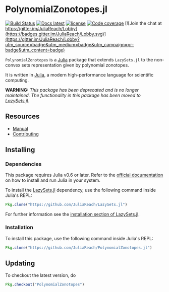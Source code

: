# PolynomialZonotopes.jl

[![Build Status](https://travis-ci.org/JuliaReach/PolynomialZonotopes.jl.svg?branch=master)](https://travis-ci.org/JuliaReach/PolynomialZonotopes.jl)
[![Docs latest](https://img.shields.io/badge/docs-latest-blue.svg)](http://juliareach.github.io/PolynomialZonotopes.jl/latest/)
[![license](https://img.shields.io/github/license/mashape/apistatus.svg?maxAge=2592000)](https://github.com/JuliaReach/PolynomialZonotopes.jl/blob/master/LICENSE)
[![Code coverage](http://codecov.io/github/JuliaReach/PolynomialZonotopes.jl/coverage.svg?branch=master)](https://codecov.io/github/JuliaReach/PolynomialZonotopes.jl?branch=master)
[![Join the chat at https://gitter.im/JuliaReach/Lobby](https://badges.gitter.im/JuliaReach/Lobby.svg)](https://gitter.im/JuliaReach/Lobby?utm_source=badge&utm_medium=badge&utm_campaign=pr-badge&utm_content=badge)

`PolynomialZonotopes` is a [Julia](http://julialang.org) package that extends
`LazySets.jl` to the non-convex sets representation given by polynomial zonotopes.

It is written in [Julia](http://julialang.org), a modern high-performance language
for scientific computing.

**WARNING:**  *This package has been deprecated and is no longer maintained. The functionality in this package has been moved to [LazySets.jl](https://github.com/JuliaReach/LazySets.jl/).*

## Resources

- [Manual](http://juliareach.github.io/PolynomialZonotopes.jl/latest/)
- [Contributing](http://juliareach.github.io/PolynomialZonotopes.jl/latest/about.html)

## Installing

### Dependencies

This package requires Julia v0.6 or later. Refer to the [official documentation](https://julialang.org/downloads)
on how to install and run Julia in your system.

To install the [LazySets.jl](https://github.com/JuliaReach/LazySets.jl) dependency,
use the following command inside Julia's REPL:

```julia
Pkg.clone("https://github.com/JuliaReach/LazySets.jl")
```

For further information see the
[installation section of LazySets.jl](https://github.com/JuliaReach/LazySets.jl#installing).

### Installation

To install this package, use the following command inside Julia's REPL:
```julia
Pkg.clone("https://github.com/JuliaReach/PolynomialZonotopes.jl")
```

## Updating

To checkout the latest version, do
```julia
Pkg.checkout("PolynomialZonotopes")
````
